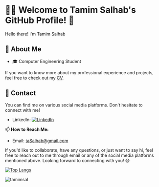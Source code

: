 # 👨‍💻 Welcome to Tamim Salhab's GitHub Profile! 👋

Hello there! I'm Tamim Salhab

## 📄 About Me

- 🎓 Computer Engineering Student

If you want to know more about my professional experience and projects, feel free to check out my [CV](https://docs.google.com/document/d/1J0lnQXCOVu0fES0KkMyb6H3YJd2CGwVL1WyY67F1_0M/edit?usp=sharing).

## 📱 Contact

You can find me on various social media platforms. Don't hesitate to connect with me!

- LinkedIn: [![LinkedIn](https://img.shields.io/badge/LinkedIn-Connect-blue?logo=linkedin&logoColor=white&style=flat-square)](https://www.linkedin.com/in/tamimsall/)

📫 **How to Reach Me:**
- Email: taSalhab@gmail.com
  
If you'd like to collaborate, have any questions, or just want to say hi, feel free to reach out to me through email or any of the social media platforms mentioned above.
Looking forward to connecting with you! 😄

[![Top Langs](https://github-readme-stats.vercel.app/api/top-langs/?username=tamimsal&layout=compact)](https://github.com/anuraghazra/github-readme-stats)
<p><img align="center" src="https://github-readme-streak-stats.herokuapp.com/?user=tamimsal&" alt="tamimsal" /></p>

